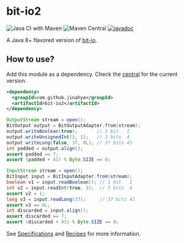 # bit-io2

![Java CI with Maven](https://github.com/jinahya/bit-io2/workflows/Java%20CI%20with%20Maven/badge.svg)
![Maven Central](https://img.shields.io/maven-central/v/com.github.jinahya/bit-io2)
[![javadoc](https://javadoc.io/badge2/com.github.jinahya/bit-io2/javadoc.svg)](https://javadoc.io/doc/com.github.jinahya/bit-io2)

A Java 8+ flavored version of [bit-io](https://github.com/jinahya/bit-io).

## How to use?

Add this module as a dependency. Check the [central](https://search.maven.org/search?q=g:com.github.jinahya%20a:bit-io2) for the current version.

```xml
<dependency>
  <groupId>com.github.jinahya</groupId>
  <artifactId>bit-io2</artifactId>
</dependency>
```

```java
OutputStream stream = open();
BitOutput output = BitOutputAdapter.from(stream);
output.writeBoolean(true);       // 1 bit   1
output.writeUnsignedInt(3, 1);   // 3 bits  4
output writeLong(false, 37, 0L); // 37 bits 41        
int padded = output.align();
assert padded == 7;
assert (padded + 41) % Byte.SIZE == 0;

InputStream stream = open();
BitInput input = BitInputAdapter.from(stream);
boolean v1 = input.readBoolean(); // 1 bit   1
int v2 = input.readInt(true, 3);  // 3 bits  4
assert v2 = 1;
long v3 = input.readLong(37);     // 37 bits 41
assert v3 == 0L;        
int discarded = input.align();
assert discarded == 7;
assert (discarded + 41) % Byte.SIZE == 0;
```

See [Specifications](https://github.com/jinahya/bit-io2/wiki/Specifications) and [Recipes](https://github.com/jinahya/bit-io2/wiki/Recipes) for more information.
